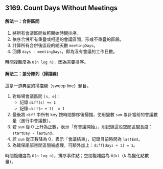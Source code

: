 ## 3169. Count Days Without Meetings

#### 解法一：合併區間

1. 將所有會議區間依照開始時間排序。
2. 依序合併所有重疊或相連的會議區間，形成不重疊的區段。
3. 計算所有合併後區段的總天數 `meetingDays`。
4. 回傳 `days - meetingDays`，即為沒有會議的工作日數。

時間複雜度為 `O(n log n)`，因為需要排序。


#### 解法二：差分陣列（掃描線）

這是一道典型的掃描線（sweep line）題目。

1. 對每場會議區間 `[s, e]`：
   - 記錄 `diff[s] += 1`
   - 記錄 `diff[e + 1] -= 1`
2. 最後將 `diff` 中所有 key 按時間排序後掃描，使用變數 `sum` 累計當前的會議數量（進行中會議數）。
3. 若 `sum` 從 0 上升為正數，表示「有會議開始」，則記錄這段空閒區間長度：`startDay - lastEnd`。
4. 若 `sum` 從正數降為 0，表示「會議結束」，記錄目前時間為 `lastEnd`。
5. 為確保尾部空閒區間被處理，可額外加上：`diff[days + 1] = 1`。

時間複雜度為 `O(n log n)`，排序事件點；空間複雜度為 `O(k)`（k 為變化點數量）。
